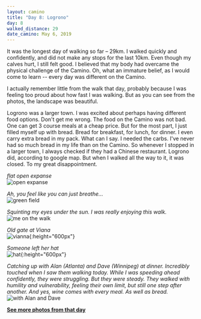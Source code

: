 ```yaml
---
layout: camino
title: "Day 8: Logrono"
day: 8
walked_distance: 29
date_camino: May 6, 2019
---
```


It was the longest day of walking so far – 29km. I walked quickly and confidently, and did not make any stops for the last 10km. Even though my calves hurt, I still felt good. I believed that my body had overcame the physical challenge of the Camino. Oh, what an immature belief, as I would come to learn -- every day was different on the Camino. 

I actually remember little from the walk that day, probably because I was feeling too proud about how fast I was walking. But as you can see from the photos, the landscape was beautiful. 

Logrono was a larger town. I was excited about perhaps having different food options. Don't get me wrong. The food on the Camino was not bad. One can get 3 course meals at a cheap price. But for the most part, I just filled myself up with bread. Bread for breakfast, for lunch, for dinner. I even carry extra bread in my pack. What can I say. I needed the carbs. I've never had so much bread in my life than on the Camino. So whenever I stopped in a larger town, I always checked if they had a Chinese restaurant. Logrono did, according to google map. But when I walked all the way to it, it was closed. To my great disappointment. 

*flat open expanse*  
![open expanse](https://lh3.googleusercontent.com/FbZt684I4vQjN5bsASb2fzRvZvNQerUBmwRQxoIMEoGi3yRPCWjmBcZfYEMiCdIKkUFYMGHOrg8el2qRgAWt5CF4SVOIbwI4lDt1PdcXV50Jh8s0HgGunZKkVNIbIHROevX34zMpGm5luqcfLIaMLpI_7Ny8ftS-0w8ht6xvYMHBCnNDKxFU_Djd95xgD5UTukajOhxuVqT0XSsYJI55zwNyxqEFkE25frorWzB7kjpkU75bA-xJzsG6-YgAGOs72sNodepIDPVXPSzlQ6et_Mitmj14EEAwxOd6eno0lWikejCKuj-C6ixaYbP0sLItSKaFzljkBTy-r-UH3U_deQeCkITmekAV0Mtmr4bDcxoZd5FNhcXLHoJU6OA2urbwL2L6-cGroPlyvQm6fZ7FJI0EMRBP2TpbF7RCuWU1tw1T7230e1p4UhM-Snk0Rle45hksIEwYb8riQa4jqhaoNz4Nzu7X1uC0Py9xHrXHUzBxCLZVuuNTwg4QHUXsuL4ovve2JOERcA6XabLbVrhQW4YfaxDFECs2Pzi9G0qB1a1ud-mlcjCqArfcbkTf9kN7wcauDWHYYxr0I59_RrcElgGhq4hPVmi4LAjxPQDaqJbZn4iEcyd1WITTaOimVSHW2Dx1wuy12rWl14Wbr9t9w4Ikhd_NZHMk18SkzjeCzXmd4gjWx8pMtg5Vt4LcE9KDYjzwWXG83jpyxuddOKJSd9GQttbVROQJ1CvgmPU7eWBqUkYR37f6zoM=w1840-h566-no)

*Ah, you feel like you can just breathe...*  
![green field](https://lh3.googleusercontent.com/kcpXZRerl0hJ3L83qmwuwQq0k7rjfDt0b74OqWsfzRy7m9-fKPG1Tr8qHcVFXNdzz8fQSPHtXxecC1Vv6wOu9mVlc4ZX_QhYT20z2BTYxLZeNWkt_vqBfcWnMqF8eC5X-F0t8biyVIfrZGEdLmS_vIo3LOasBJH8HPCMGvmTIXjmz0bD5ncRiwir9pizt0OaDMQY-MCTgbiePPHRENxHFqq7YsogvTcIpmdZCzxcCrTpE688un8EKzRwdHUkF566O7QVBgbpeabTJl9J6tvlqXrbrmOH-E5s8qh1LvaxTXCIDEDm93DmnOSFtPwF9CT_2yaHO5w60hrlRLxjqGCKm-97IM-xqSjYqrjEYZzX-SO41ZA-tc98v1JQli5S9UR7V4enLFlIJjQI_xuhKlf9e2g4PAt_laIPWn5O-fB0FMIujMFofqPvEkBeEmesvtjjXk8yF4dn-RVIehKBYNNS2b_iiJFbFyYwnLFgTdJAItRAUettdHHfoI4CXIiqRH4XzBKstUaq4Ai9r_TRbaWTFP5pjK1t3yDUgk-YQkIKd6Yx93Q7JslUyRmoGqwIjCvE6lVoH4_0cdCvy9iu4TzQoLkv-sy0sK_s7Xb_ZiuhLvmuvleopOXoYatHAK-G6fWUwORdzFNr9OMcMPvuKEqSpLJgJGqNE7n0b8sW-xz-sJraF_prUgo7LeBY34hT1lWhEwUemnxz59gz4zlkFqQ7PuGgPsPaC4hdOXYVujrKa9BaRyblLWQxx_c=w1840-h1036-no)

*Squinting my eyes under the sun. I was really enjoying this walk.*  
![me on the walk](https://lh3.googleusercontent.com/1aMdia-kDzJU1mwYceP-l363tfqBJ2jEho2ROdMjRe1RPzPS4_Ka0FTnz5dVdi6Qj-WRpCm7Vn3wznlkpghKghyllo2rXaAaj_sNKXdegokm7f2hcGNa-fh5fwg93iDw82kSc5Mc87VfM4JoEKaDZlBu4gfxr_DVaGi-reXTWPb0ZjW2R_wQb1EhCHqbBSxYOVIFyVNwJu7MqFMNlDJ0ukprmzbphYH9bTq21ZlUWQBrA57rkgldXdFdCj_APpSdak-sOib6Wt_xcyROWb2Endd8uxcdtkYYZ0SeG-K_P6ytP0xQ0nqNHJFYH6ieGzif0KcbWqTuYrLbCNWh2dg_OSE6bgh5JN3lFnqHwDskyaS1RafKgaoYrGWk9EOaFEkeEWLcFEG5MJW2NSA6ywDScJsWgiFLK0C2OxS80Q3dkysl6E7DwUbb-jI-MdyWCbPID_-nAkrrNuZqoVFP8jEBKVbJqIg9DFP2FiLqtXSVk7eSORW8LWFgxLfQOiCFSUHBebBZw5cEdgtkAnXIU0cuhLuoOVbVzi3bvP7IxDJc0wa5dEChvOBGu6DkbJ-4cBTfuSNNqxEcZnqw4SoEe5jNErwvMLYPKqqLEgrQXUv1omto4pGkOwJvP-351cx5tN8XWPt_rXmxwDU7FA2uZ8l4sirsoWt-m-G3ezAEe4L7RBTcmXJX7DoVmd_Ziwb41iBBueH__aSeL-ptGs_f1A8ekXKButry4fm_SRDB7x61amQOFrmbs1OF1XU=w1840-h1036-no)

*Old gate at Viana*  
![vianna](https://lh3.googleusercontent.com/R5iucH6jIBHtFIYk-zqb5HBt_VgHLBbldi_FxrerTQmhTo1ggwe59xfAiWt3siFFKRms_gDiVckwXKwxWvG5WJQoGDGYW53ESvp84zXJuGfhlELuprrigunMzvKoGHiSz5EFdweUWeQ84UJphzVTPlDzdRXrOMyyFBwSuPncsO4BxwjPxS8gTigQzT1Cu_kX5-LeoGnr8ArITY0PmbSByVONSRnuTeVoNcyEdx6numPUYenW4BMmLL86p2eJgueSeeSGjp3FZuIlb2HIDA9OQ2qkzDhtKEQfa4d1p5LYPS0lpD-f0PhtlRN518LhMdand7qNHLw2NzWl0eWrXdPaT9J-lLCInBfnGcghhe_x5IqaGHlY3CQakpaEp7baiKYftcz3yVy8HdztH5gt861HZ5MjF5RptJyiZhxSNC4326s8T-aB_BzT_vupLXA7MLD6qRwhhNQp-LQeuhwdikSh67hbZNAjtr5AVBFl8lEK0rhq9OtXmsvYI3UPmQhuJSWRhRuF-myg1mN9B4izZlK6_fOT6xlyijBeL-8R4ibMHWZo8LHXdw1EMMUNBxp338SsGoUOyzamZmqxxM1zuovAawenaMBvR-rmoM43ihiYLWQw4LXce3jMBqacu2CGhSAZlcB5tI7bWAT6GREEuUx2WN3UK0rgskrBurCkrrQEvUoPZ_kQAQMoxbVW0jKCMHQ9W_GpcGyuNKSPYe4kz2FXBF2rOblWokQMDs1Ig2biEB62UJ3kpWX77Bk=w792-h1406-no){:height="600px"}

*Someone left her hat*  
![hat](https://lh3.googleusercontent.com/9800SHZRHotMYc4nBnbZpX-4dFsSeKlrL6OIWwv86_YgPSzKd6rvYGzyvItCZco38U4gCyk5KWjeaxPUHCAxFc0koOl-H1IIoPUWJqHLYvZ0EhrO0qFUos9Q1ozmadX7JTxDWhg9oQoQ9I3R4Y0LJB7M_eaKfW91PBbyxYvNhTLYZfw92ZzMgwmz1JGU7-Ij9XaMQIrk4OwmH7dlC2-lPvWf7bFAQXu5fXeiWwsStWh6qHXl66FJJ-jDt6CzPdwY-1BdMDMReJGXlcXE7IkRyw9BwpSR8IFPnWPGiZpFm2Rri5_4XB8EplMqyQxZho15ui6lXsvwccEBo4hc_onw-Jgue26kE_dOQmHaltMVPPmN3aF58--q6mUvC72F_UAnOCNAc8Odgf9AppyQGkZab-DI1N987Tg7WvjvH8EKv9OCNGhorc1PzrU-DIZ4NC5_CvWvlm20X4pqSlLXmeXUVG6_XSXiiDGAJAOK4OjoE-NqH2qHgDngyky0PvPQt4beix9IHuCV-JqHUpEbGJCZzWWNm6S4MKVRKryTAtPaO-iOLgcOfsDdAZUPXlobkOhK8vp0sXaM9EKrAaf5d6XPmHxJEgC0s_vjp6y4HjezrCXxbe9hQjFcZwccDAbq-cF7voLMZbfKlVUFPcmz3v5IkDOFhaHBjXOrVeJ71I3xHg74GWuIssdiwcu3dTHYv1jHAesIQs3Bqql-iF90S-BXcCEfXqdcVvL18j-HndjnRSGifu5rIvEn1TQ=w792-h1406-no){:height="600px"}

*Catching up with Alan (Atlanta) and Dave (Winnipeg) at dinner. Incredibly touched when I saw them walking today. While I was speeding ahead confidently, they were struggling. But they were steady. They walked with humility and vulnerability, feeling their own limit, but still one step after another. And yes, wine comes with every meal. As well as bread.*  
![with Alan and Dave](https://lh3.googleusercontent.com/yX6sb2MPSeCjWEEjTSkqINlpNz03O12Yb3HP3nzIP4PoOAsr9iotTreHxZ72198kU0mRUAXk2mWUuEjx2eBXj2vrVQKK_sAioYYvJ5EHy9lA8zkGVMBL4sUxHaqdzxDk72fbSy3YK1VaoSabd0Fyq_TjEBBq512c8-3RUNxcR9m4BcY5qk1piubl4bNDe_ixivXBr3JmAtdeBlH11XSoxTYQR3zRn1CxpR4cjwaQSMRJSda984f5OojbHCVI9VOwPHdHZiJEVdxe_fppStycRRf-qDhgxZ-myu1NUWBcfsdgQGZQT7RD2hAX4ufynzWonC9brq4DLhK20O10ivy7lEtwo4Oazrm-mYnF1NOVwU6_3LLVD9v27Uco7ZdICEf3PFLjYwDY6nNVpEZGhfydkIUaQGfHaZFQXWVmuEz3rwqpdBC3-GXqce5etfvmfgIEqDcQtpX5Dural8WjGUR2_7lYKUxTGaCncZbYvtUiNRDmpzoIyzcpnmePoaAq20Vg0_8wpYGXnq6zElIUv1YrPC4LQkQvcDFT-Qaf_UUsoGk3HEV9aYarl_hdF50OJCRrnIG7UZTzWAoYEzM9iwL1lnNjlHTnjPGb4PKPZu0dKU_bzEjhIDxu3vbpSuM7COyzBkw-Gu5E6RO-stXBgygsj4bot0kGzwLJGGgfYrZuXnxQH_Nuj2-Wrg_cl3vAeL2mMJXZ3bWZlZ9ZWffLScmk9g3wHcsJBtoNH_vUNkALZ8tCcibcS02Q950=w1840-h1380-no)

[**See more photos from that day**](https://photos.app.goo.gl/wb6e9Cj9nUMfvx8e9)

